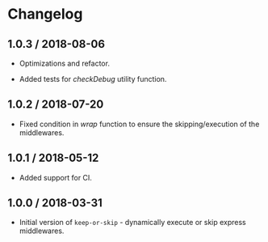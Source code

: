 # Changelog

## 1.0.3 / 2018-08-06

* Optimizations and refactor.

* Added tests for *checkDebug* utility function.

## 1.0.2 / 2018-07-20

* Fixed condition in *wrap* function to ensure the skipping/execution of the middlewares.

## 1.0.1 / 2018-05-12

* Added support for CI.

## 1.0.0 / 2018-03-31

* Initial version of `keep-or-skip` - dynamically execute or skip express middlewares.